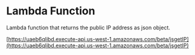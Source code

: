 # Lambda Function

Lambda function that returns the public IP address as json object. 

[https://uaeb6qlibd.execute-api.us-west-1.amazonaws.com/beta/jsgetIP](https://uaeb6qlibd.execute-api.us-west-1.amazonaws.com/beta/jsgetIP)